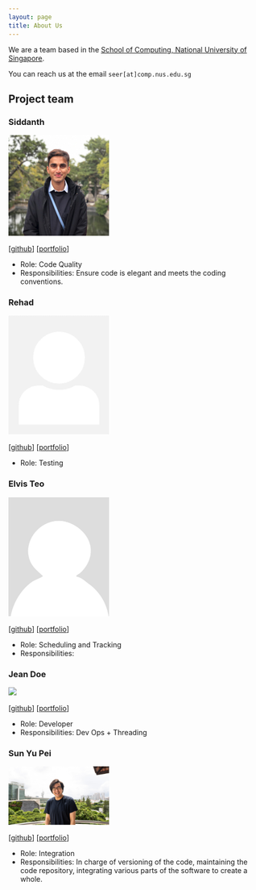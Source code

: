 ```yaml
---
layout: page
title: About Us
---
```


We are a team based in the [School of Computing, National University of Singapore](http://www.comp.nus.edu.sg).

You can reach us at the email `seer[at]comp.nus.edu.sg`

## Project team

### Siddanth

<img src="images/wowsiddanth.png" width="200px">

[[github](https://github.com/wowsiddanth)]
[[portfolio](team/johndoe.md)]

* Role: Code Quality
* Responsibilities: Ensure code is elegant and meets the coding conventions.

### Rehad

<img src="images/rehad.png" width="200px">

[[github](http://github.com/rehad-a)]
[[portfolio](team/johndoe.md)]

* Role: Testing

### Elvis Teo

<img src="images/tlchicken.png" width="200px" height="236px">

[[github](http://github.com/TLChicken)]
[[portfolio](team/tlchicken.md)]

* Role: Scheduling and Tracking
* Responsibilities:

### Jean Doe

<img src="images/johndoe.png" width="200px">

[[github](http://github.com/johndoe)]
[[portfolio](team/johndoe.md)]

* Role: Developer
* Responsibilities: Dev Ops + Threading

### Sun Yu Pei

<img src="images/syoopie.png" width="200px">

[[github](http://github.com/syoopie)]
[[portfolio](team/syoopie.md)]

* Role: Integration
* Responsibilities: In charge of versioning of the code, maintaining the code repository, integrating various parts of the software to create a whole.

